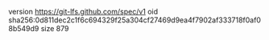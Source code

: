 version https://git-lfs.github.com/spec/v1
oid sha256:0d811dec2c1f6c694329f25a304cf27469d9ea4f7902af333718f0af08b549d9
size 879
